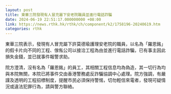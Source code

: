 ```yaml
---
layout: post
title: 東華三院發現有人冒充屬下安老院職員並進行電話詐騙
date: 2024-06-19 22:51:17.000000000 +08:00
link: https://news.rthk.hk/rthk/ch/component/k2/1758196-20240619.htm
categories: rthk
---
```


東華三院表示，發現有人冒充屬下許莫德瑜護理安老院的職員，以名為「羅恩銘」的假卡片向不同的工程、傢俬公司以接洽工程為由並進行電話詐騙，已有事主因此損失金錢，並已就事件報警求助。

院方澄清，沒有名為「羅恩銘」的員工，其相關工程信息均為偽造，其一切行為均與本院無關，本院已將事件交由香港警務處反詐騙協調中心處理。院方強調，有嚴謹及透明的工程招標制度，提醒市民必須保持警惕，切勿輕信來電者，發現可疑情況或違法犯罪行為，請與警方聯絡。
